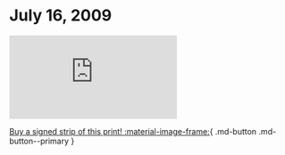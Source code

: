 # July 16, 2009

![](https://www.achewood.com/comic.php?date=07162009)

[Buy a signed strip of this print! :material-image-frame:](https://achewood-holiday-pop-up.myshopify.com/products/strip#07162009){ .md-button .md-button--primary }
